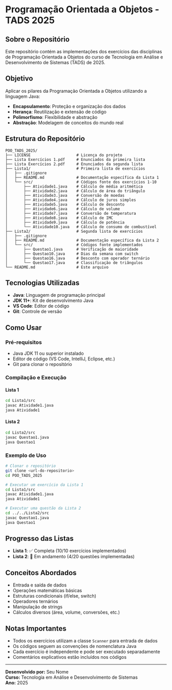 # Programação Orientada a Objetos - TADS 2025

## Sobre o Repositório

Este repositório contém as implementações dos exercícios das disciplinas de Programação Orientada a Objetos do curso de Tecnologia em Análise e Desenvolvimento de Sistemas (TADS) de 2025.

## Objetivo

Aplicar os pilares da Programação Orientada a Objetos utilizando a linguagem Java:

- **Encapsulamento**: Proteção e organização dos dados
- **Herança**: Reutilização e extensão de código
- **Polimorfismo**: Flexibilidade e abstração
- **Abstração**: Modelagem de conceitos do mundo real

## Estrutura do Repositório

```
POO_TADS_2025/
├── LICENSE                    # Licença do projeto
├── Lista Exercícios 1.pdf     # Enunciados da primeira lista
├── Lista Exercícios 2.pdf     # Enunciados da segunda lista
├── Lista1/                    # Primeira lista de exercícios
│   ├── .gitignore
│   ├── README.md              # Documentação específica da Lista 1
│   └── src/                   # Códigos fonte dos exercícios 1-10
│       ├── Atividade1.java    # Cálculo de média aritmética
│       ├── Atividade2.java    # Cálculo de área do triângulo
│       ├── Atividade3.java    # Conversão de moedas
│       ├── Atividade4.java    # Cálculo de juros simples
│       ├── Atividade5.java    # Cálculo de desconto
│       ├── Atividade6.java    # Cálculo de volume
│       ├── Atividade7.java    # Conversão de temperatura
│       ├── Atividade8.java    # Cálculo de IMC
│       ├── Atividade9.java    # Cálculo de potência
│       └── Atividade10.java   # Cálculo de consumo de combustível
├── Lista2/                    # Segunda lista de exercícios
│   ├── .gitignore
│   ├── README.md              # Documentação específica da Lista 2
│   └── src/                   # Códigos fonte implementados
│       ├── Questao1.java      # Verificação de maioridade
│       ├── Questao10.java     # Dias da semana com switch
│       ├── Questao16.java     # Desconto com operador ternário
│       └── Questao17.java     # Classificação de triângulos
└── README.md                  # Este arquivo
```

## Tecnologias Utilizadas

- **Java**: Linguagem de programação principal
- **JDK 11+**: Kit de desenvolvimento Java
- **VS Code**: Editor de código
- **Git**: Controle de versão

## Como Usar

### Pré-requisitos

- Java JDK 11 ou superior instalado
- Editor de código (VS Code, IntelliJ, Eclipse, etc.)
- Git para clonar o repositório

### Compilação e Execução

#### Lista 1

```bash
cd Lista1/src
javac Atividade1.java
java Atividade1
```

#### Lista 2

```bash
cd Lista2/src
javac Questao1.java
java Questao1
```

### Exemplo de Uso

```bash
# Clonar o repositório
git clone <url-do-repositorio>
cd POO_TADS_2025

# Executar um exercício da Lista 1
cd Lista1/src
javac Atividade1.java
java Atividade1

# Executar uma questão da Lista 2
cd ../../Lista2/src
javac Questao1.java
java Questao1
```

## Progresso das Listas

- **Lista 1**: ✅ Completa (10/10 exercícios implementados)
- **Lista 2**: 🔄 Em andamento (4/20 questões implementadas)

## Conceitos Abordados

- Entrada e saída de dados
- Operações matemáticas básicas
- Estruturas condicionais (if/else, switch)
- Operadores ternários
- Manipulação de strings
- Cálculos diversos (área, volume, conversões, etc.)

## Notas Importantes

- Todos os exercícios utilizam a classe `Scanner` para entrada de dados
- Os códigos seguem as convenções de nomenclatura Java
- Cada exercício é independente e pode ser executado separadamente
- Comentários explicativos estão incluídos nos códigos

---

**Desenvolvido por:** Seu Nome  
**Curso:** Tecnologia em Análise e Desenvolvimento de Sistemas  
**Ano:** 2025
